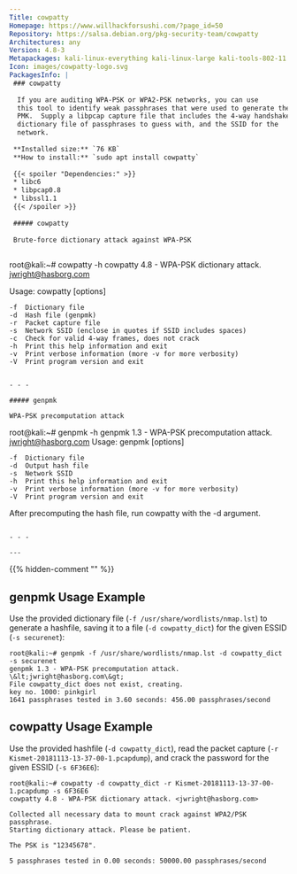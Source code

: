 ```yaml
---
Title: cowpatty
Homepage: https://www.willhackforsushi.com/?page_id=50
Repository: https://salsa.debian.org/pkg-security-team/cowpatty
Architectures: any
Version: 4.8-3
Metapackages: kali-linux-everything kali-linux-large kali-tools-802-11 kali-tools-wireless 
Icon: images/cowpatty-logo.svg
PackagesInfo: |
 ### cowpatty
 
  If you are auditing WPA-PSK or WPA2-PSK networks, you can use
  this tool to identify weak passphrases that were used to generate the
  PMK.  Supply a libpcap capture file that includes the 4-way handshake, a
  dictionary file of passphrases to guess with, and the SSID for the
  network.
 
 **Installed size:** `76 KB`  
 **How to install:** `sudo apt install cowpatty`  
 
 {{< spoiler "Dependencies:" >}}
 * libc6 
 * libpcap0.8 
 * libssl1.1 
 {{< /spoiler >}}
 
 ##### cowpatty
 
 Brute-force dictionary attack against WPA-PSK
 
 ```
 root@kali:~# cowpatty -h
 cowpatty 4.8 - WPA-PSK dictionary attack. <jwright@hasborg.com>
 
 Usage: cowpatty [options]
 
 	-f 	Dictionary file
 	-d 	Hash file (genpmk)
 	-r 	Packet capture file
 	-s 	Network SSID (enclose in quotes if SSID includes spaces)
 	-c 	Check for valid 4-way frames, does not crack
 	-h 	Print this help information and exit
 	-v 	Print verbose information (more -v for more verbosity)
 	-V 	Print program version and exit
 
 ```
 
 - - -
 
 ##### genpmk
 
 WPA-PSK precomputation attack
 
 ```
 root@kali:~# genpmk -h
 genpmk 1.3 - WPA-PSK precomputation attack. <jwright@hasborg.com>
 Usage: genpmk [options]
 
 	-f 	Dictionary file
 	-d 	Output hash file
 	-s 	Network SSID
 	-h 	Print this help information and exit
 	-v 	Print verbose information (more -v for more verbosity)
 	-V 	Print program version and exit
 
 After precomputing the hash file, run cowpatty with the -d argument.
 ```
 
 - - -
 
---
```

{{% hidden-comment "<!--Do not edit anything above this line-->" %}}

## genpmk Usage Example

Use the provided dictionary file (`-f /usr/share/wordlists/nmap.lst`) to generate a hashfile, saving it to a file (`-d cowpatty_dict`) for the given ESSID (`-s securenet`):

```
root@kali:~# genpmk -f /usr/share/wordlists/nmap.lst -d cowpatty_dict -s securenet
genpmk 1.3 - WPA-PSK precomputation attack. \&lt;jwright@hasborg.com\&gt;
File cowpatty_dict does not exist, creating.
key no. 1000: pinkgirl
1641 passphrases tested in 3.60 seconds: 456.00 passphrases/second
```

## cowpatty Usage Example

Use the provided hashfile (`-d cowpatty_dict`), read the packet capture (`-r Kismet-20181113-13-37-00-1.pcapdump`), and crack the password for the given ESSID (`-s 6F36E6`):

```
root@kali:~# cowpatty -d cowpatty_dict -r Kismet-20181113-13-37-00-1.pcapdump -s 6F36E6
cowpatty 4.8 - WPA-PSK dictionary attack. <jwright@hasborg.com>

Collected all necessary data to mount crack against WPA2/PSK passphrase.
Starting dictionary attack. Please be patient.

The PSK is "12345678".

5 passphrases tested in 0.00 seconds: 50000.00 passphrases/second
```
